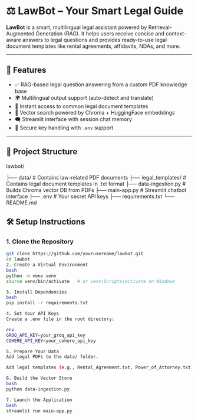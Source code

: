 # ⚖️ LawBot – Your Smart Legal Guide

**LawBot** is a smart, multilingual legal assistant powered by Retrieval-Augmented Generation (RAG). It helps users receive concise and context-aware answers to legal questions and provides ready-to-use legal document templates like rental agreements, affidavits, NDAs, and more.

---

## 🚀 Features

- ✅ RAG-based legal question answering from a custom PDF knowledge base
- 🌍 Multilingual output support (auto-detect and translate)
- 📄 Instant access to common legal document templates
- 🧠 Vector search powered by Chroma + HuggingFace embeddings
- 🗨️ Streamlit interface with session chat memory
- 🔐 Secure key handling with `.env` support

---

## 📁 Project Structure

lawbot/


├── data/ # Contains law-related PDF documents
├── legal_templates/ # Contains legal document templates in .txt format
├── data-ingestion.py # Builds Chroma vector DB from PDFs
├── main-app.py # Streamlit chatbot interface
├── .env # Your secret API keys
├── requirements.txt
└── README.md


## 🛠️ Setup Instructions

### 1. Clone the Repository

```bash
git clone https://github.com/yourusername/lawbot.git
cd lawbot
2. Create a Virtual Environment
bash
python -m venv venv
source venv/bin/activate   # or venv\Scripts\activate on Windows

3. Install Dependencies
bash
pip install -r requirements.txt

4. Set Your API Keys
Create a .env file in the root directory:

env
GROQ_API_KEY=your_groq_api_key
COHERE_API_KEY=your_cohere_api_key

5. Prepare Your Data
Add legal PDFs to the data/ folder.

Add legal templates (e.g., Rental_Agreement.txt, Power_of_Attorney.txt) to the legal_templates/ folder.

6. Build the Vector Store
bash
python data-ingestion.py

7. Launch the Application
bash
streamlit run main-app.py
